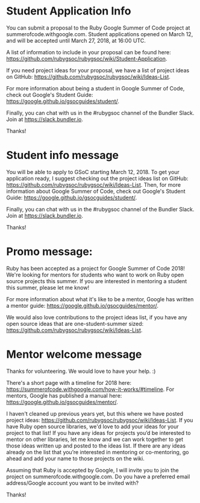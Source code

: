 
# Student Application Info

You can submit a proposal to the Ruby Google Summer of Code project at summerofcode.withgoogle.com. Student applications opened on March 12, and will be accepted until March 27, 2018, at 16:00 UTC.

A list of information to include in your proposal can be found here: https://github.com/rubygsoc/rubygsoc/wiki/Student-Application.

If you need project ideas for your proposal, we have a list of project ideas on GitHub: https://github.com/rubygsoc/rubygsoc/wiki/Ideas-List.

For more information about being a student in Google Summer of Code, check out Google's Student Guide: https://google.github.io/gsocguides/student/.

Finally, you can chat with us in the #rubygsoc channel of the Bundler Slack. Join at https://slack.bundler.io.

Thanks!

# Student info message

You will be able to apply to GSoC starting March 12, 2018. To get your application ready, I suggest checking out the project ideas list on GitHub: https://github.com/rubygsoc/rubygsoc/wiki/Ideas-List. Then, for more information about Google Summer of Code, check out Google's Student Guide: https://google.github.io/gsocguides/student/.

Finally, you can chat with us in the #rubygsoc channel of the Bundler Slack. Join at https://slack.bundler.io.

Thanks!


# Promo message:

Ruby has been accepted as a project for Google Summer of Code 2018! We're looking for mentors for students who want to work on Ruby open source projects this summer. If you are interested in mentoring a student this summer, please let me know!

For more information about what it's like to be a mentor, Google has written a mentor guide: https://google.github.io/gsocguides/mentor/.

We would also love contributions to the project ideas list, if you have any open source ideas that are one-student-summer sized: https://github.com/rubygsoc/rubygsoc/wiki/Ideas-List.


# Mentor welcome message

Thanks for volunteering. We would love to have your help. :)

There's a short page with a timeline for 2018 here: https://summerofcode.withgoogle.com/how-it-works/#timeline. For mentors, Google has published a manual here: https://google.github.io/gsocguides/mentor/.

I haven't cleaned up previous years yet, but this where we have posted project ideas: https://github.com/rubygsoc/rubygsoc/wiki/Ideas-List. If you have Ruby open source libraries, we'd love to add your ideas for your project to that list! If you have any ideas for projects you’d be interested to mentor on other libraries, let me know and we can work together to get those ideas written up and posted to the ideas list. If there are any ideas already on the list that you’re interested in mentoring or co-mentoring, go ahead and add your name to those projects on the wiki.

Assuming that Ruby is accepted by Google, I will invite you to join the project on summerofcode.withgoogle.com. Do you have a preferred email address/Google account you want to be invited with?

Thanks! 